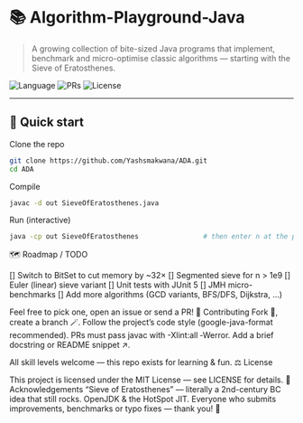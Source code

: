 # 📚 Algorithm-Playground-Java
> A growing collection of bite-sized Java programs that implement, benchmark and micro-optimise classic algorithms — starting with the Sieve of Eratosthenes.

![Language](https://img.shields.io/badge/Java-17%2B-blue?logo=java)
![PRs](https://img.shields.io/badge/PRs-welcome-brightgreen.svg)
![License](https://img.shields.io/badge/license-MIT-lightgrey.svg)

---

## 🚀 Quick start


Clone the repo
```bash
git clone https://github.com/Yashsmakwana/ADA.git
cd ADA
```
Compile
```bash
javac -d out SieveOfEratosthenes.java
```
Run (interactive)
```bash
java -cp out SieveOfEratosthenes                # then enter n at the prompt
```

🗺️ Roadmap / TODO

[] Switch to BitSet to cut memory by ~32×
[] Segmented sieve for n > 1e9
[] Euler (linear) sieve variant
[] Unit tests with JUnit 5
[] JMH micro-benchmarks
[] Add more algorithms (GCD variants, BFS/DFS, Dijkstra, …)

Feel free to pick one, open an issue or send a PR!
🤝 Contributing
    Fork 📌, create a branch 🪄.
    Follow the project’s code style (google-java-format recommended).
    PRs must pass javac with -Xlint:all ‑Werror.
    Add a brief docstring or README snippet ↗️.

All skill levels welcome — this repo exists for learning & fun.
⚖️ License

This project is licensed under the MIT License — see LICENSE for details.
🙏 Acknowledgements
    “Sieve of Eratosthenes” — literally a 2nd-century BC idea that still rocks.
    OpenJDK & the HotSpot JIT.
    Everyone who submits improvements, benchmarks or typo fixes — thank you! 🎉
